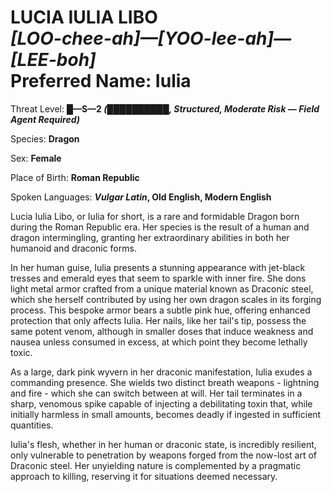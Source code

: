 # LUCIA IULIA LIBO<br>*[LOO-chee-ah]—[YOO-lee-ah]—[LEE-boh]*<br>Preferred Name: Iulia


Threat Level: **█—S—2 *(██████████, Structured, Moderate Risk — Field Agent Required)***

Species: **Dragon**

Sex: **Female**

Place of Birth: **Roman Republic**

Spoken Languages: ***Vulgar Latin*, Old English, Modern English**

Lucia Iulia Libo, or Iulia for short, is a rare and formidable Dragon born during the Roman Republic era. Her species is the result of a human and dragon intermingling, granting her extraordinary abilities in both her humanoid and draconic forms.

In her human guise, Iulia presents a stunning appearance with jet-black tresses and emerald eyes that seem to sparkle with inner fire. She dons light metal armor crafted from a unique material known as Draconic steel, which she herself contributed by using her own dragon scales in its forging process. This bespoke armor bears a subtle pink hue, offering enhanced protection that only affects Iulia. Her nails, like her tail's tip, possess the same potent venom, although in smaller doses that induce weakness and nausea unless consumed in excess, at which point they become lethally toxic.

As a large, dark pink wyvern in her draconic manifestation, Iulia exudes a commanding presence. She wields two distinct breath weapons - lightning and fire - which she can switch between at will. Her tail terminates in a sharp, venomous spike capable of injecting a debilitating toxin that, while initially harmless in small amounts, becomes deadly if ingested in sufficient quantities.

Iulia's flesh, whether in her human or draconic state, is incredibly resilient, only vulnerable to penetration by weapons forged from the now-lost art of Draconic steel. Her unyielding nature is complemented by a pragmatic approach to killing, reserving it for situations deemed necessary.
